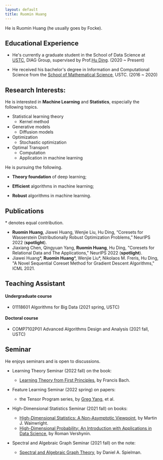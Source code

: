 ```yaml
---
layout: default
title: Ruomin Huang
---
```

He is Ruomin Huang (he usually goes by Focke). 

## Educational Experience

* He's currently a graduate student in the School of Data Science at [USTC][1], DIAG Group, supervised by Prof.[Hu Ding][2]. (2020 ~ Present)

* He received his bachelor's degree in Information and Computational Science from the [School of Mathematical Science][3], USTC. (2016 ~ 2020)



## Research Interests:
He is interested in **Machine Learning** and **Statistics**, especially the following topics.

- Statistical learning theory
    - Kernel method
- Generative models
    - Diffusion models
- Optimization
    - Stochastic optimization
- Optimal Transport
    - Computation
    - Application in machine learning

He is pursuing the following.

* **Theory foundation** of deep learning;

* **Efficient** algorithms in machine learning;

*  **Robust** algorithms in machine learning.

## Publications
 \* denotes equal contribution.
- **Ruomin Huang**, Jiawei Huang, Wenjie Liu, Hu Ding, “Coresets for Wasserstein Distributionally Robust Optimization Problems,” NeurIPS 2022 (**spotlight**).
- Jiaxiang Chen, Qingyuan Yang, **Ruomin Huang**, Hu Ding, "Coresets for Relational Data and The Applications," NeurIPS 2022 (**spotlight**).
- Jiawei Huang\*, **Ruomin Huang**\*, Wenjie Liu\*, Nikolaos M. Freris, Hu Ding, "A Novel Sequential Coreset Method for Gradient Descent Algorithms," ICML 2021. 

## Teaching Assistant

#### Undergraduate course
* 01118601 Algorithms for Big Data (2021 spring, USTC) 

#### Doctoral course
* COMP7102P01 Advanced Algorithms Design and Analysis (2021 fall, USTC)

## Seminar

He enjoys seminars and is open to discussions.

- Learning Theory Seminar (2022 fall) on the book:
    - [Learning Theory from First Principles][7], by Francis Bach.

- Feature Learning Seminar (2022 spring) on papers:
    - the Tensor Program series, by [Greg Yang](https://www.microsoft.com/en-us/research/people/gregyang/), et al.

- High-Dimensional Statistics Seminar (2021 fall) on books:
    - [High-Dimensional Statistics: A Non-Asymptotic Viewpoint][4], by Martin J. Wainwright. 
    - [High-Dimensional Probability: An Introduction with Applications in Data Science][5], by Roman Vershynin.
- Spectral and Algebraic Graph Seminar (2021 fall) on the note:
    - [Spectral and Algebraic Graph Theory][6], by Daniel A. Spielman.




[1]: http://en.ustc.edu.cn/
[2]: http://staff.ustc.edu.cn/~huding/index.html
[3]: http://math.ustc.edu.cn/ENGLISH/list.htm
[4]: https://www.cambridge.org/core/books/highdimensional-statistics/8A91ECEEC38F46DAB53E9FF8757C7A4E
[5]: https://www.math.uci.edu/~rvershyn/papers/HDP-book/HDP-book.html#
[6]: http://cs-www.cs.yale.edu/homes/spielman/sagt/
[7]: https://www.di.ens.fr/~fbach/ltfp_book.pdf